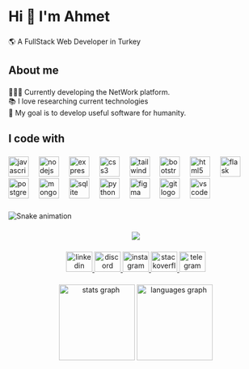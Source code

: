 <h1 align="left">Hi 👋 I'm Ahmet</h1>

###

<p align="left">🌎 A FullStack Web Developer in Turkey</p>

###

<h2 align="left">About me</h2>

###

<p align="left">👩🏻‍💻 Currently developing the NetWork platform.<br>📚 I love researching current technologies<br>🎯 My goal is to develop useful software for humanity.</p>

###

<h2 align="left">I code with</h2>

###

<div align="left">
  <img src="https://cdn.jsdelivr.net/gh/devicons/devicon/icons/javascript/javascript-original.svg" height="40" alt="javascript logo"  />
  <img width="12" />
  <img src="https://cdn.jsdelivr.net/gh/devicons/devicon/icons/nodejs/nodejs-original.svg" height="40" alt="nodejs logo"  />
  <img width="12" />
  <img src="https://cdn.jsdelivr.net/gh/devicons/devicon/icons/express/express-original.svg" height="40" alt="express logo"  />
  <img width="12" />
  <img src="https://cdn.jsdelivr.net/gh/devicons/devicon/icons/css3/css3-original.svg" height="40" alt="css3 logo"  />
  <img width="12" />
  <img src="https://cdn.jsdelivr.net/gh/devicons/devicon/icons/tailwindcss/tailwindcss-original-wordmark.svg" height="40" alt="tailwindcss logo"  />
  <img width="12" />
  <img src="https://cdn.jsdelivr.net/gh/devicons/devicon/icons/bootstrap/bootstrap-original.svg" height="40" alt="bootstrap logo"  />
  <img width="12" />
  <img src="https://cdn.jsdelivr.net/gh/devicons/devicon/icons/html5/html5-original.svg" height="40" alt="html5 logo"  />
  <img width="12" />
  <img src="https://cdn.jsdelivr.net/gh/devicons/devicon/icons/flask/flask-original.svg" height="40" alt="flask logo"  />
  <img width="12" />
  <img src="https://cdn.jsdelivr.net/gh/devicons/devicon/icons/postgresql/postgresql-original.svg" height="40" alt="postgresql logo"  />
  <img width="12" />
  <img src="https://cdn.jsdelivr.net/gh/devicons/devicon/icons/mongodb/mongodb-original.svg" height="40" alt="mongodb logo"  />
  <img width="12" />
  <img src="https://cdn.jsdelivr.net/gh/devicons/devicon/icons/sqlite/sqlite-original.svg" height="40" alt="sqlite logo"  />
  <img width="12" />
  <img src="https://cdn.jsdelivr.net/gh/devicons/devicon/icons/python/python-original.svg" height="40" alt="python logo"  />
  <img width="12" />
  <img src="https://cdn.jsdelivr.net/gh/devicons/devicon/icons/figma/figma-original.svg" height="40" alt="figma logo"  />
  <img width="12" />
  <img src="https://cdn.jsdelivr.net/gh/devicons/devicon/icons/git/git-original.svg" height="40" alt="git logo"  />
  <img width="12" />
  <img src="https://cdn.jsdelivr.net/gh/devicons/devicon/icons/vscode/vscode-original.svg" height="40" alt="vscode logo"  />
</div>

###

<img src="https://raw.githubusercontent.com/ahmetilboga2004/ahmetilboga2004/output/snake.svg" alt="Snake animation" />

###

<div align="center">
  <img src="https://profile-counter.glitch.me/ahmetilboga2004/count.svg?"  />
</div>

###

<div align="center">
  <a href="https://www.linkedin.com/in/ahmet-ilboga/" target="_blank">
    <img src="https://raw.githubusercontent.com/maurodesouza/profile-readme-generator/master/src/assets/icons/social/linkedin/default.svg" width="52" height="40" alt="linkedin logo"  />
  </a>
  <a href="https://discord.gg/4KTUf4Aa" target="_blank">
    <img src="https://raw.githubusercontent.com/maurodesouza/profile-readme-generator/master/src/assets/icons/social/discord/default.svg" width="52" height="40" alt="discord logo"  />
  </a>
  <a href="https://www.instagram.com/ahmet_ilboga47/" target="_blank">
    <img src="https://raw.githubusercontent.com/maurodesouza/profile-readme-generator/master/src/assets/icons/social/instagram/default.svg" width="52" height="40" alt="instagram logo"  />
  </a>
  <a href="https://stackoverflow.com/users/18583825/root-beta" target="_blank">
    <img src="https://raw.githubusercontent.com/maurodesouza/profile-readme-generator/master/src/assets/icons/social/stackoverflow/default.svg" width="52" height="40" alt="stackoverflow logo"  />
  </a>
  <a href="https://t.me/ai2py" target="_blank">
    <img src="https://raw.githubusercontent.com/maurodesouza/profile-readme-generator/master/src/assets/icons/social/telegram/default.svg" width="52" height="40" alt="telegram logo"  />
  </a>
</div>

###

<div align="center">
  <img src="https://github-readme-stats.vercel.app/api?username=ahmetilboga2004&hide_title=false&hide_rank=false&show_icons=true&include_all_commits=true&count_private=true&disable_animations=false&theme=dracula&locale=en&hide_border=false&order=1" height="150" alt="stats graph"  />
  <img src="https://github-readme-stats.vercel.app/api/top-langs?username=ahmetilboga2004&locale=en&hide_title=false&layout=compact&card_width=320&langs_count=5&theme=dracula&hide_border=false&order=2" height="150" alt="languages graph"  />
</div>

###
